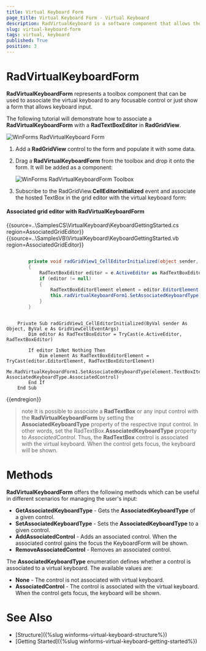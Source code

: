 ```yaml
---
title: Virtual Keyboard Form
page_title: Virtual Keyboard Form - Virtual Keyboard
description: RadVirtualKeyboard is a software component that allows the input of characters without the need for physical keys. 
slug: virtual-keyboard-form
tags: virtual, keyboard
published: True
position: 3 
---
```


# RadVirtualKeyboardForm

**RadVirtualKeyboardForm** represents a toolbox component that can be used to associate the virtual keyboard to any focusable control or just show a form that allows keyboard input.

The following tutorial will demonstrate how to associate a **RadVirtualKeyboardForm** with a **RadTextBoxEditor** in **RadGridView**.

![WinForms RadVirtualKeyboard Form](images/virtual-keyboard-form001.gif) 

1. Add a **RadGridView** control to the form and populate it with some data.
2. Drag a **RadVirtualKeyboardForm** from the toolbox and drop it onto the form. It will be added as a component: 

	![WinForms RadVirtualKeyboardForm Toolbox](images/virtual-keyboard-form002.png) 

3. Subscribe to the RadGridView.**CellEditorInitialized** event and associate the hosted TextBox in the grid editor with the virtual keyboard form:

#### Associated grid editor with RadVirtualKeyboardForm

{{source=..\SamplesCS\VirtualKeyboard\KeyboardGettingStarted.cs region=AssociatedGridEditor}} 
{{source=..\SamplesVB\VirtualKeyboard\KeyboardGettingStarted.vb region=AssociatedGridEditor}}

````C#

        private void radGridView1_CellEditorInitialized(object sender, GridViewCellEventArgs e)
        {
            RadTextBoxEditor editor = e.ActiveEditor as RadTextBoxEditor;
            if (editor != null)
            {
                RadTextBoxEditorElement element = editor.EditorElement as RadTextBoxEditorElement;
                this.radVirtualKeyboardForm1.SetAssociatedKeyboardType(element.TextBoxItem.HostedControl, AssociatedKeyboardType.AssociatedControl);
            }
        }

````
````VB.NET

    Private Sub radGridView1_CellEditorInitialized(ByVal sender As Object, ByVal e As GridViewCellEventArgs)
        Dim editor As RadTextBoxEditor = TryCast(e.ActiveEditor, RadTextBoxEditor)

        If editor IsNot Nothing Then
            Dim element As RadTextBoxEditorElement = TryCast(editor.EditorElement, RadTextBoxEditorElement)
            Me.RadVirtualKeyboardForm1.SetAssociatedKeyboardType(element.TextBoxItem.HostedControl, AssociatedKeyboardType.AssociatedControl)
        End If
    End Sub

```` 

{{endregion}}

 
>note It is possible to associate a **RadTextBox** or any input control with the **RadVirtualKeyboardForm** by setting the **AssociatedKeyboardType** property of the respective input control. In other words, set the RadTextBox.**AssociatedKeyboardType** property to *AssociatedControl*. Thus, the **RadTextBox** control is associated with the virtual keyboard. When the control gets focus, the keyboard will be shown.

# Methods

**RadVirtualKeyboardForm** offers the following methods which can be useful in different scenarios for managing the user's input:

* **GetAssociatedKeyboardType** - Gets the **AssociatedKeyboardType** of a given control.
* **SetAssociatedKeyboardType** - Sets the **AssociatedKeyboardType** to a given control.
* **AddAssociatedControl** - Adds an associated control. When the associated control gains the focus the KeyboardForm will be shown.
* **RemoveAssociatedControl** - Removes an associated control.

The **AssociatedKeyboardType** enumeration defines whether a control is associated to a virtual keyboard. The available values are:
* **None** - The control is not associated with virtual keyboard.
* **AssociatedControl** - The control is associated with the virtual keyboard. When the control gets focus, the keyboard will be shown.

# See Also

* [Structure]({%slug winforms-virtual-keyboard-structure%})
* [Getting Started]({%slug winforms-virtual-keyboard-getting-started%})
 
        
